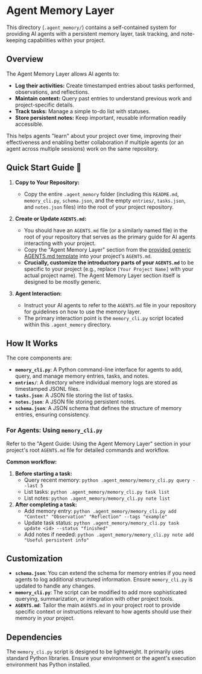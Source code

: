 # Agent Memory Layer

This directory (`.agent_memory/`) contains a self-contained system for providing AI agents with a persistent memory layer, task tracking, and note-keeping capabilities within your project.

## Overview

The Agent Memory Layer allows AI agents to:
* **Log their activities:** Create timestamped entries about tasks performed, observations, and reflections.
* **Maintain context:** Query past entries to understand previous work and project-specific details.
* **Track tasks:** Manage a simple to-do list with statuses.
* **Store persistent notes:** Keep important, reusable information readily accessible.

This helps agents "learn" about your project over time, improving their effectiveness and enabling better collaboration if multiple agents (or an agent across multiple sessions) work on the same repository.

## Quick Start Guide 🚀

1.  **Copy to Your Repository:**
    * Copy the entire `.agent_memory` folder (including this `README.md`, `memory_cli.py`, `schema.json`, and the empty `entries/`, `tasks.json`, and `notes.json` files) into the root of your project repository.

2.  **Create or Update `AGENTS.md`:**
    * You should have an `AGENTS.md` file (or a similarly named file) in the root of your repository that serves as the primary guide for AI agents interacting with your project.
    * Copy the "Agent Memory Layer" section from the [provided generic AGENTS.md template](AGENTS.md) into your project's `AGENTS.md`.
    * **Crucially, customize the introductory parts of your `AGENTS.md`** to be specific to your project (e.g., replace `[Your Project Name]` with your actual project name). The Agent Memory Layer section itself is designed to be mostly generic.

3.  **Agent Interaction:**
    * Instruct your AI agents to refer to the `AGENTS.md` file in your repository for guidelines on how to use the memory layer.
    * The primary interaction point is the `memory_cli.py` script located within this `.agent_memory` directory.

## How It Works

The core components are:

* **`memory_cli.py`**: A Python command-line interface for agents to add, query, and manage memory entries, tasks, and notes.
* **`entries/`**: A directory where individual memory logs are stored as timestamped JSONL files.
* **`tasks.json`**: A JSON file storing the list of tasks.
* **`notes.json`**: A JSON file storing persistent notes.
* **`schema.json`**: A JSON schema that defines the structure of memory entries, ensuring consistency.

### For Agents: Using `memory_cli.py`

Refer to the "Agent Guide: Using the Agent Memory Layer" section in your project's root `AGENTS.md` file for detailed commands and workflow.

**Common workflow:**
1.  **Before starting a task:**
    * Query recent memory: `python .agent_memory/memory_cli.py query --last 5`
    * List tasks: `python .agent_memory/memory_cli.py task list`
    * List notes: `python .agent_memory/memory_cli.py note list`
2.  **After completing a task:**
    * Add memory entry: `python .agent_memory/memory_cli.py add "Context" "Observation" "Reflection" --tags "example"`
    * Update task status: `python .agent_memory/memory_cli.py task update <id> --status "finished"`
    * Add notes if needed: `python .agent_memory/memory_cli.py note add "Useful persistent info"`

## Customization

* **`schema.json`**: You can extend the schema for memory entries if you need agents to log additional structured information. Ensure `memory_cli.py` is updated to handle any changes.
* **`memory_cli.py`**: The script can be modified to add more sophisticated querying, summarization, or integration with other project tools.
* **`AGENTS.md`**: Tailor the main `AGENTS.md` in your project root to provide specific context or instructions relevant to how agents should use their memory in *your* project.

## Dependencies

The `memory_cli.py` script is designed to be lightweight. It primarily uses standard Python libraries. Ensure your environment or the agent's execution environment has Python installed.
